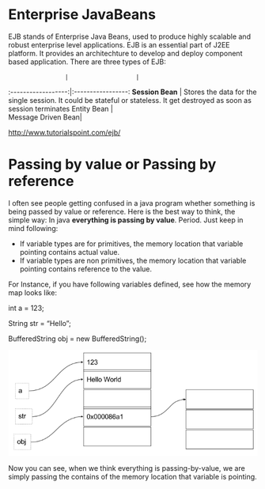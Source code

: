 # Enterprise JavaBeans
EJB stands of Enterprise Java Beans, used to produce highly scalable and robust enterprise level applications. EJB is an essential part of J2EE platform. It provides an architechture to develop and deploy component based application. There are three types of EJB:

                    |                   |
:------------------:|:-----------------:
 **Session Bean** | Stores the data for the single session. It could be stateful or stateless. It get destroyed as soon as session terminates 
 Entity Bean  |   
 Message Driven Bean| 


http://www.tutorialspoint.com/ejb/ 


# Passing by value or Passing by reference

I often see people getting confused in a java program whether something is being passed by value or reference. Here is the best way to think, the simple way: In java __everything is passing by value__. Period. Just keep in mind following:
 
* If variable types are for primitives, the memory location that variable pointing contains actual value.
* If variable types are non primitives, the memory location that variable pointing contains reference to the value. 

For Instance, if you have following variables defined, see how the memory map looks like:

int a = 123;

String str = “Hello”;

BufferedString obj = new BufferedString();


![memory map](https://github.com/bhochhi/java-guide/blob/master/pass-by-value.png)


Now you can see, when we think everything is passing-by-value, we are simply passing the contains of the memory location that variable is pointing. 

